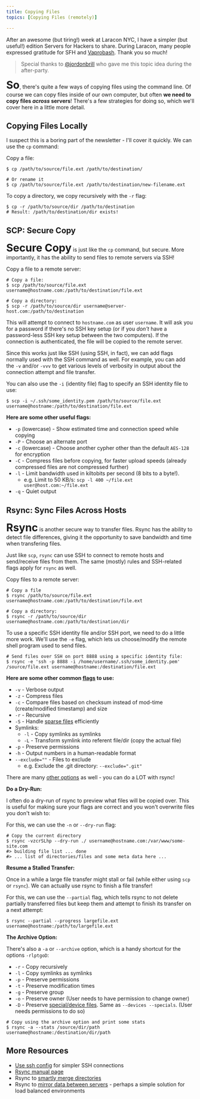 ```yaml
---
title: Copying Files
topics: [Copying Files (remotely)]

---
```


<a name="copying_files" id="copying_files"></a>

After an awesome (but tiring!) week at Laracon NYC, I have a simpler (but useful!) edition Servers for Hackers to share. During Laracon, many people expressed gratitude for SFH and [Vaprobash](https://github.com/fideloper/vaprobash). Thank you so much!

> Special thanks to [@jordonbrill](https://twitter.com/jordonbrill) who gave me this topic idea during the after-party.

<span style="font-size:2em;">**So**</span>, there's quite a few ways of copying files using the command line. Of course we can copy files inside of our own computer, but often **we need to copy files *across* servers**! There's a few strategies for doing so, which we'll cover here in a little more detail.

## Copying Files Locally

I suspect this is a boring part of the newsletter - I'll cover it quickly. We can use the `cp` command:

Copy a file:

    $ cp /path/to/source/file.ext /path/to/destination/

    # Or rename it
    $ cp /path/to/source/file.ext /path/to/destination/new-filename.ext

To copy a directory, we copy recursively with the `-r` flag:

    $ cp -r /path/to/source/dir /path/to/destination
    # Result: /path/to/destination/dir exists!

## SCP: Secure Copy

<span style="font-size:2em;">**Secure Copy**</span> is just like the `cp` command, but secure. More importantly, it has the ability to send files to remote servers via SSH!

Copy a file to a remote server:

    # Copy a file:
    $ scp /path/to/source/file.ext username@hostname.com:/path/to/destination/file.ext

    # Copy a directory:
    $ scp -r /path/to/source/dir username@server-host.com:/path/to/destination

This will attempt to connect to `hostname.com` as user `username`. It will ask you for a password if there's no SSH key setup (or if you *don't* have a password-less SSH key setup between the two computers). If the connection is authenticated, the file will be copied to the remote server.

Since this works just like SSH (using SSH, in fact), we can add flags normally used with the SSH command as well. For example, you can add the `-v` and/or `-vvv` to get various levels of verbosity in output about the connection attempt and file transfer.

You can also use the `-i` (identity file) flag to specify an SSH identity file to use:

    $ scp -i ~/.ssh/some_identity.pem /path/to/source/file.ext username@hostname:/path/to/destination/file.ext

**Here are some other useful flags:**

* `-p` (lowercase) - Show estimated time and connection speed while copying
* `-P` - Choose an alternate port
* `-c` (lowercase) - Choose another cypher other than the default `AES-128` for encryption
* `-C` - Compress files before copying, for faster upload speeds (already compressed files are not compressed further)
* `-l` - Limit bandwidth used in kiltobits per second (8 bits to a byte!).
    * e.g. Limit to 50 KB/s: `scp -l 400 ~/file.ext user@host.com:~/file.ext`
* `-q` - Quiet output

## Rsync: Sync Files Across Hosts

<span style="font-size:2em;">**Rsync**</span> is another secure way to transfer files. Rsync has the ability to detect file differences, giving it the opportunity to save bandwidth and time when transfering files.

Just like `scp`, `rsync` can use SSH to connect to remote hosts and send/receive files from them. The same (mostly) rules and SSH-related flags apply for `rsync` as well.

Copy files to a remote server:

    # Copy a file
    $ rsync /path/to/source/file.ext username@hostname.com:/path/to/destination/file.ext

    # Copy a directory:
    $ rsync -r /path/to/source/dir username@hostname.com:/path/to/destination/dir

To use a specific SSH identity file and/or SSH port, we need to do a little more work. We'll use the `-e` flag, which lets us choose/modify the remote shell program used to send files.

    # Send files over SSH on port 8888 using a specific identity file:
    $ rsync -e 'ssh -p 8888 -i /home/username/.ssh/some_identity.pem' /source/file.ext username@hostname:/destination/file.ext

**Here are some other common [flags](http://linux.die.net/man/1/rsync) to use:**

* `-v` - Verbose output
* `-z` - Compress files
* `-c` - Compare files based on checksum instead of mod-time (create/modified timestamp) and size
* `-r` - Recursive
* `-S` - Handle [sparse files](http://gergap.wordpress.com/2013/08/10/rsync-and-sparse-files/) efficiently
* Symlinks:
    * `-l` - Copy symlinks as symlinks
    * `-L` - Transform symlink into referent file/dir (copy the actual file)
* `-p` - Preserve permissions
* `-h` - Output numbers in a human-readable format
* `--exclude=""` - Files to exclude
    * e.g. Exclude the .git directory: `--exclude=".git"`

There are many [other options](http://linux.die.net/man/1/rsync) as well - you can do a LOT with rsync!

**Do a Dry-Run:**

I often do a dry-run of rsync to preview what files will be copied over. This is useful for making sure your flags are correct and you won't overwrite files you don't wish to:

For this, we can use the `-n` or `--dry-run` flag:

    # Copy the current directory
    $ rsync -vzcrSLhp --dry-run ./ username@hostname.com:/var/www/some-site.com
    #> building file list ... done
    #> ... list of directories/files and some meta data here ...

**Resume a Stalled Transfer:**

Once in a while a large file transfer might stall or fail (while either using `scp` or `rsync`). We can actually use rsync to finish a file transfer!

For this, we can use the `--partial` flag, which tells rsync to not delete partially transferred files but keep them and attempt to finish its transfer on a next attempt:

    $ rsync --partial --progress largefile.ext username@hostname:/path/to/largefile.ext

**The Archive Option:**

There's also a `-a` or `--archive` option, which is a handy shortcut for the options `-rlptgoD`:

* `-r` - Copy recursively
* `-l` - Copy symlinks as symlinks
* `-p` - Preserve permissions
* `-t` - Preserve modification times
* `-g` - Preserve group
* `-o` - Preserve owner (User needs to have permission to change owner)
* `-D` - Preserve [special/device files](http://en.wikipedia.org/wiki/Device_file). Same as `--devices --specials`. (User needs permissions to do so)

<!-- get out of list styles -->

    # Copy using the archive option and print some stats
    $ rsync -a --stats /source/dir/path username@hostname:/destination/dir/path

## More Resources

* [Use ssh config](http://nerderati.com/2011/03/simplify-your-life-with-an-ssh-config-file/) for simpler SSH connections
* [Rsync manual page](http://linux.die.net/man/1/rsync)
* Rsync to [smartly merge directories](http://superuser.com/questions/547282/which-is-the-rsync-command-to-smartly-merge-two-folders)
* Rsync to [mirror data between servers](http://www.linuxquestions.org/linux/answers/Networking/Using_rsync_to_mirror_data_between_servers) - perhaps a simple solution for load balanced environments